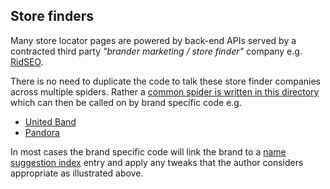 
## Store finders

Many store locator pages are powered by back-end APIs served by a
contracted third party _"brander marketing / store finder"_ company
e.g. [RidSEO](https://www.rioseo.com/local-marketing-solutions/store-locator-software/).

There is no need to duplicate the code to talk these store finder companies across
multiple spiders. Rather a [common spider is written in this directory](./rio_seo.py)
which can then be called on by brand specific code e.g.

* [United Band](../spiders/united_bank_us.py)
* [Pandora](../spiders/pandora.py)

In most cases the brand specific code will link the brand to a
[name suggestion index](../../docs/WIKIDATA.md#name-suggestion-index--nsi-)
entry and apply any tweaks that the author considers appropriate as illustrated above.
